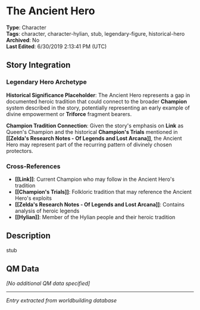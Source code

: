 # The Ancient Hero

**Type**: Character  
**Tags**: character, character-hylian, stub, legendary-figure, historical-hero  
**Archived**: No  
**Last Edited**: 6/30/2019 2:13:41 PM (UTC)

## Story Integration

### Legendary Hero Archetype
**Historical Significance Placeholder**: The Ancient Hero represents a gap in documented heroic tradition that could connect to the broader **Champion** system described in the story, potentially representing an early example of divine empowerment or **Triforce** fragment bearers.

**Champion Tradition Connection**: Given the story's emphasis on **Link** as Queen's Champion and the historical **Champion's Trials** mentioned in **[[Zelda's Research Notes - Of Legends and Lost Arcana]]**, the Ancient Hero may represent part of the recurring pattern of divinely chosen protectors.

### Cross-References
- **[[Link]]**: Current Champion who may follow in the Ancient Hero's tradition
- **[[Champion's Trials]]**: Folkloric tradition that may reference the Ancient Hero's exploits
- **[[Zelda's Research Notes - Of Legends and Lost Arcana]]**: Contains analysis of heroic legends
- **[[Hylian]]**: Member of the Hylian people and their heroic tradition

## Description
stub

## QM Data
*[No additional QM data specified]*

---
*Entry extracted from worldbuilding database*
